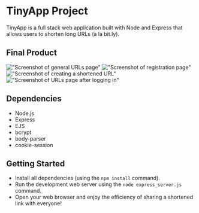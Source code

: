 # TinyApp Project

TinyApp is a full stack web application built with Node and Express that allows users to shorten long URLs (à la bit.ly).

## Final Product

!["Screenshot of general URLs page"](<https://github.com/angel-sinn/tinyapp/blob/master/docs/MyURLs_Page(general).png>)
!["Screenshot of registration page"](https://github.com/angel-sinn/tinyapp/blob/master/docs/Registration_Page.png)
!["Screenshot of creating a shortened URL"](https://github.com/angel-sinn/tinyapp/blob/master/docs/Creating_URL.png)
!["Screenshot of URLs page after logging in"](<https://github.com/angel-sinn/tinyapp/blob/master/docs/MyURLs_Page(logged_in).png>)

## Dependencies

- Node.js
- Express
- EJS
- bcrypt
- body-parser
- cookie-session

## Getting Started

- Install all dependencies (using the `npm install` command).
- Run the development web server using the `node express_server.js` command.
- Open your web browser and enjoy the efficiency of sharing a shortened link with everyone!
